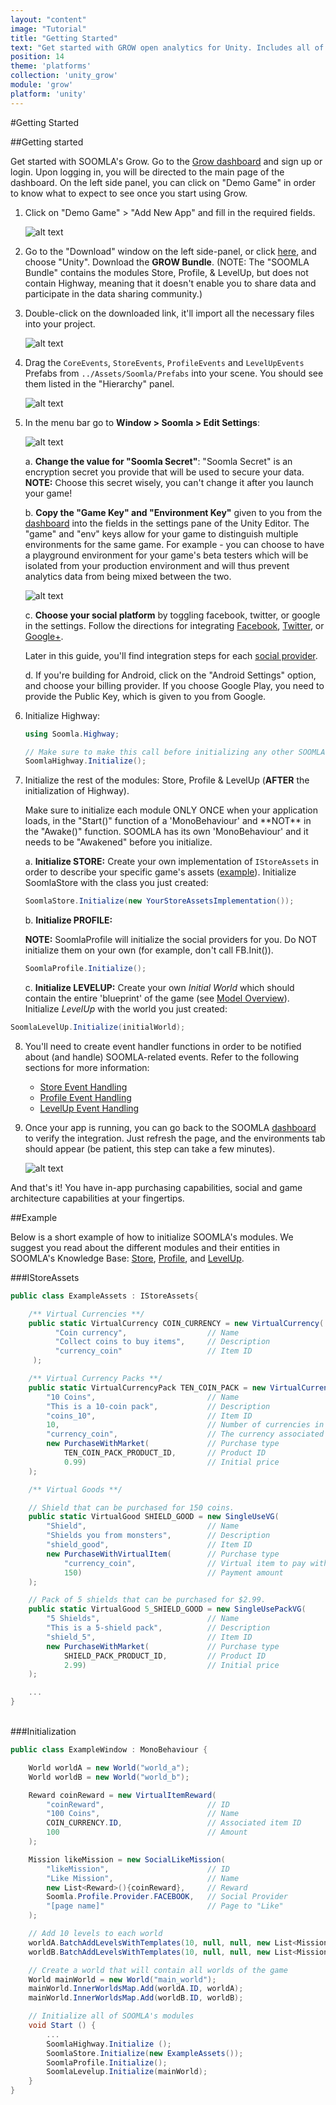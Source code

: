 ```yaml
---
layout: "content"
image: "Tutorial"
title: "Getting Started"
text: "Get started with GROW open analytics for Unity. Includes all of SOOMLA's modules: Core, Store, Profile, LevelUp, and Highway. Learn how to easily integrate all that SOOMLA offers into your game."
position: 14
theme: 'platforms'
collection: 'unity_grow'
module: 'grow'
platform: 'unity'
---
```


#Getting Started

##Getting started

Get started with SOOMLA's Grow. Go to the [Grow dashboard](http://dashboard.soom.la) and sign up or login. Upon logging in, you will be directed to the main page of the dashboard. On the left side panel, you can click on "Demo Game" in order to know what to expect to see once you start using Grow.

1. Click on "Demo Game" > "Add New App" and fill in the required fields.

	  ![alt text](/img/tutorial_img/unity_grow/addNewApp.png "Add new app")

2. Go to the "Download" window on the left side-panel, or click [here](http://dashboard.soom.la/downloads), and choose "Unity". Download the **GROW Bundle**. (NOTE: The "SOOMLA Bundle" contains the modules Store, Profile, & LevelUp, but does not contain Highway, meaning that it doesn't enable you to share data and participate in the data sharing community.)

3. Double-click on the downloaded link, it'll import all the necessary files into your project.

	![alt text](/img/tutorial_img/unity_grow/import.png "import")

4. Drag the `CoreEvents`, `StoreEvents`, `ProfileEvents` and `LevelUpEvents` Prefabs from `../Assets/Soomla/Prefabs` into your scene. You should see them listed in the "Hierarchy" panel.

	![alt text](/img/tutorial_img/unity_grow/prefabs.png "Prefabs")

5. In the menu bar go to **Window > Soomla > Edit Settings**:

	![alt text](/img/tutorial_img/unity_grow/soomlaSettingsAll.png "SOOMLA Settings")

	a. **Change the value for "Soomla Secret"**: "Soomla Secret" is an encryption secret you provide that will be used to secure your data. **NOTE:** Choose this secret wisely, you can't change it after you launch your game!

	b. **Copy the "Game Key" and "Environment Key"** given to you from the [dashboard](http://dashboard.soom.la) into the fields in the settings pane of the Unity Editor. The "game" and "env" keys allow for your game to distinguish multiple environments for the same game. For example - you can choose to have a playground environment for your game's beta testers which will be isolated from your production environment and will thus prevent analytics data from being mixed between the two.

	![alt text](/img/tutorial_img/unity_grow/dashboardKeys.png "Game key and Env key")

	c. **Choose your social platform** by toggling facebook, twitter, or google in the settings. Follow the directions for integrating [Facebook](/docs/platforms/unity/Profile_GettingStarted#facebook), [Twitter](/docs/platforms/unity/Profile_GettingStarted#twitter), or [Google+](/docs/platforms/unity/Profile_GettingStarted#google+).

	Later in this guide, you'll find integration steps for each [social provider](#social-provider-integration).

	d. If you're building for Android, click on the "Android Settings" option, and choose your billing provider. If you choose Google Play, you need to provide the Public Key, which is given to you from Google.

6. Initialize Highway:

	``` cs
	using Soomla.Highway;

	// Make sure to make this call before initializing any other SOOMLA components
	SoomlaHighway.Initialize();
	```

7. Initialize the rest of the modules: Store, Profile & LevelUp (**AFTER** the initialization of Highway).

	<div class="info-box">Make sure to initialize each module ONLY ONCE when your application loads, in the "Start()" function of a 'MonoBehaviour' and **NOT** in the "Awake()" function. SOOMLA has its own 'MonoBehaviour' and it needs to be "Awakened" before you initialize.</div>

	a. **Initialize STORE:** Create your own implementation of `IStoreAssets` in order to describe your specific game's assets ([example](https://github.com/soomla/unity3d-store/blob/master/Soomla/Assets/Examples/MuffinRush/MuffinRushAssets.cs)). Initialize SoomlaStore with the class you just created:

	``` cs
	SoomlaStore.Initialize(new YourStoreAssetsImplementation());
	```

	b. **Initialize PROFILE:**

    **NOTE:** SoomlaProfile will initialize the social providers for you. Do NOT initialize them on your own (for example, don't call FB.Init()).

	``` cs
	SoomlaProfile.Initialize();
	```

	c. **Initialize LEVELUP:** Create your own _Initial World_ which should contain the entire 'blueprint' of the game (see [Model Overview](/docs/platforms/unity/Levelup_Model)). Initialize _LevelUp_ with the world you just created:

  ``` cs
  SoomlaLevelUp.Initialize(initialWorld);
  ```

8. You'll need to create event handler functions in order to be notified about (and handle) SOOMLA-related events. Refer to the following sections for more information:
	- [Store Event Handling](/docs/platforms/unity/Events)
	- [Profile Event Handling](/docs/platforms/unity/Profile_Events)
	- [LevelUp Event Handling](/docs/platforms/unity/Levelup_Events)

9. Once your app is running, you can go back to the SOOMLA [dashboard](http://dashboard.soom.la) to verify the integration. Just refresh the page, and the environments tab should appear (be patient, this step can take a few minutes).

	![alt text](/img/tutorial_img/unity_grow/verifyIntegration.png "Verify Integration")

And that's it! You have in-app purchasing capabilities, social and game architecture capabilities at your fingertips.

##Example

Below is a short example of how to initialize SOOMLA's modules. We suggest you read about the different modules and their entities in SOOMLA's Knowledge Base: [Store](/docs/platforms/unity/EconomyModel), [Profile](/docs/platforms/unity/Levelup_Model), and [LevelUp](/docs/platforms/unity/Profile_MainClasses).

###IStoreAssets

``` cs
public class ExampleAssets : IStoreAssets{

	/** Virtual Currencies **/
	public static VirtualCurrency COIN_CURRENCY = new VirtualCurrency(
	      "Coin currency",                  // Name
	      "Collect coins to buy items",     // Description
	      "currency_coin"                   // Item ID
	 );

    /** Virtual Currency Packs **/
    public static VirtualCurrencyPack TEN_COIN_PACK = new VirtualCurrencyPack(
        "10 Coins",                         // Name
	    "This is a 10-coin pack",           // Description
	    "coins_10",                         // Item ID
        10,                                 // Number of currencies in the pack
        "currency_coin",                    // The currency associated with this pack
        new PurchaseWithMarket(             // Purchase type
            TEN_COIN_PACK_PRODUCT_ID,       // Product ID
            0.99)                           // Initial price
    );

    /** Virtual Goods **/

    // Shield that can be purchased for 150 coins.
    public static VirtualGood SHIELD_GOOD = new SingleUseVG(
        "Shield",                           // Name
	    "Shields you from monsters",        // Description
	    "shield_good",                      // Item ID
        new PurchaseWithVirtualItem(        // Purchase type
            "currency_coin",                // Virtual item to pay with
            150)                            // Payment amount
    );

    // Pack of 5 shields that can be purchased for $2.99.
    public static VirtualGood 5_SHIELD_GOOD = new SingleUsePackVG(
        "5 Shields",                        // Name
	    "This is a 5-shield pack",          // Description
	    "shield_5",                         // Item ID
        new PurchaseWithMarket(             // Purchase type
            SHIELD_PACK_PRODUCT_ID,         // Product ID
            2.99)                           // Initial price
    );

    ...
}
```

<br>
###Initialization

``` cs
public class ExampleWindow : MonoBehaviour {

	World worldA = new World("world_a");
	World worldB = new World("world_b");

	Reward coinReward = new VirtualItemReward(
		"coinReward",                       // ID
		"100 Coins",                        // Name
		COIN_CURRENCY.ID,                   // Associated item ID
		100                                 // Amount
	);

	Mission likeMission = new SocialLikeMission(
		"likeMission",                      // ID
		"Like Mission",                     // Name
		new List<Reward>(){coinReward},     // Reward
		Soomla.Profile.Provider.FACEBOOK,   // Social Provider
		"[page name]"                       // Page to "Like"
	);

	// Add 10 levels to each world
	worldA.BatchAddLevelsWithTemplates(10, null, null, new List<Mission>(){likeMission});
	worldB.BatchAddLevelsWithTemplates(10, null, null, new List<Mission>(){likeMission});

	// Create a world that will contain all worlds of the game
	World mainWorld = new World("main_world");
	mainWorld.InnerWorldsMap.Add(worldA.ID, worldA);
	mainWorld.InnerWorldsMap.Add(worldB.ID, worldB);

	// Initialize all of SOOMLA's modules
	void Start () {
		...
		SoomlaHighway.Initialize ();
		SoomlaStore.Initialize(new ExampleAssets());
		SoomlaProfile.Initialize();
		SoomlaLevelup.Initialize(mainWorld);
	}
}
```
